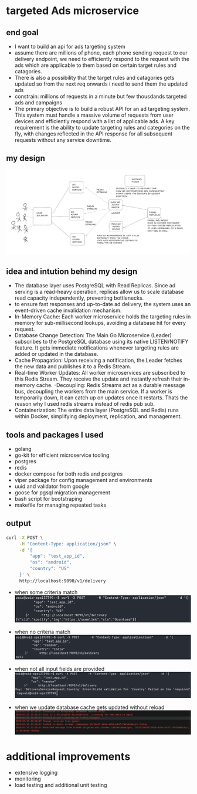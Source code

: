# targeted Ads microservice

## end goal
- I want to build an api for ads targeting system
- assume there are millions of phone, each phone sending request to our delivery endpoint, we need to efficiently respond to the request with the ads which are applicable to them based on certain target rules and catagories.
- There is also a possibility that the target rules and catagories gets updated so from the next req onwards i need to send them the updated ads
- constrain: millions of requests in a minute but few thousdands targeted ads and campaigns
- The primary objective is to build a robust API for an ad targeting system. This system must handle a massive volume of requests from user devices and efficiently respond with a list of applicable ads. A key requirement is the ability to update targeting rules and categories on the fly, with changes reflected in the API response for all subsequent requests without any service downtime.
## my design
![ design](./assets/Screenshot_20250715_234530.png)

## idea and intution behind my design
- The database layer uses PostgreSQL with Read Replicas. Since ad serving is a read-heavy operation, replicas allow us to scale database read capacity independently, preventing bottlenecks.
- to ensure fast responses and up-to-date ad delivery, the system uses an event-driven cache invalidation mechanism.
- In-Memory Cache: Each worker microservice holds the targeting rules in memory for sub-millisecond lookups, avoiding a database hit for every request.
- Database Change Detection: The Main Go Microservice (Leader) subscribes to the PostgreSQL database using its native LISTEN/NOTIFY feature. It gets immediate notifications whenever targeting rules are added or updated in the database.
- Cache Propagation: Upon receiving a notification, the Leader fetches the new data and publishes it to a Redis Stream.
- Real-time Worker Updates: All worker microservices are subscribed to this Redis Stream. They receive the update and instantly refresh their in-memory cache.
-Decoupling: Redis Streams act as a durable message bus, decoupling the workers from the main service. If a worker is temporarily down, it can catch up on updates once it restarts. Thats the reason why I used redis streams instead of redis pub sub.
- Containerization: The entire data layer (PostgreSQL and Redis) runs within Docker, simplifying deployment, replication, and management.

## tools and packages I used
- golang
- go-kit for efficient microservice tooling
- postgres
- redis
- docker compose for both redis and postgres
- viper package for config management and environments
- uuid and validator from google 
- goose for pgsql migration management
- bash script for bootstraping 
- makefile for managing repeated tasks

## output

```bash
curl -X POST \
     -H "Content-Type: application/json" \
     -d '{
         "app": "test_app_id",
         "os": "android",
         "country": "US"
     }' \
     http://localhost:9090/v1/delivery
```
- when some criteria match
![1](./assets/Screenshot_20250715_225757.png)
- when no criteria match
![2](./assets/Screenshot_20250715_232514.png)
- when not all input fields are provided
![3](./assets/Screenshot_20250715_232536.png)

- when we update database cache gets updated without reload
![4](./assets/Screenshot_20250715_231905.png)

# additional improvements
- extensive logging
- monitoring
- load testing and additional unit testing
